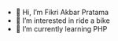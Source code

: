 - 👋 Hi, I’m Fikri Akbar Pratama
- 👀 I’m interested in ride a bike
- 🌱 I’m currently learning PHP

<!---
SyntaxFAP/SyntaxFAP is a ✨ special ✨ repository because its `README.md` (this file) appears on your GitHub profile.
You can click the Preview link to take a look at your changes.
--->

